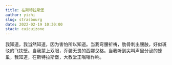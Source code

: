 ```yaml
---
title: 在斯特拉斯堡
author: yizhi
slug: strasbourg
date: 2022-02-19 10:30:00
stack: cuicuizone
---
```


我知道，我当然知道，因为害怕所以知道。当我弯腰祈祷，肋骨刺出腰肢，好似斑驳的飞扶壁。当我蒙上双眼，乔装无畏的西娜戈格。当我听到尖叫声里分泌的蜂巢，我知道，在斯特拉斯堡，大教堂正嗡嗡作响。
